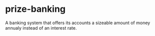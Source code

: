 # prize-banking
A banking system that offers its accounts a sizeable amount of money annualy instead of an interest rate.
